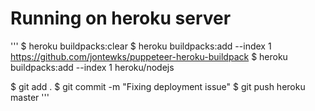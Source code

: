 # Running on heroku server

'''
$ heroku buildpacks:clear
$ heroku buildpacks:add --index 1 https://github.com/jontewks/puppeteer-heroku-buildpack
$ heroku buildpacks:add --index 1 heroku/nodejs

$ git add .
$ git commit -m "Fixing deployment issue"
$ git push heroku master
'''
